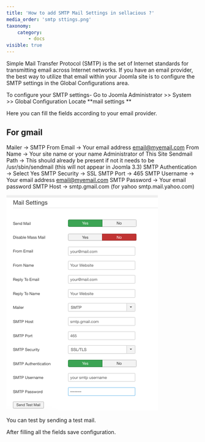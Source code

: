 ```yaml
---
title: 'How to add SMTP Mail Settings in sellacious ?'
media_order: 'smtp sttings.png'
taxonomy:
    category:
        - docs
visible: true
---
```


Simple Mail Transfer Protocol (SMTP) is the set of Internet standards for transmitting email across Internet networks. If you have an email provider, the best way to utilize that email within your Joomla site is to configure the SMTP settings in the Global Configurations area.

To configure your SMTP settings-
Go to Joomla Administrator >> System >> Global Configuration
Locate **mail settings **

Here you can fill the fields according to your email provider.

## **For gmail**

Mailer → SMTP
From Email → Your email address email@myemail.com
From Name → Your site name or your name Administrator of This Site
Sendmail Path → This should already be present if not it needs to be /usr/sbin/sendmail (this will not appear in Joomla 3.3)
SMTP Authentication → Select Yes
SMTP Security → SSL
SMTP Port → 465
SMTP Username → Your email address email@myemail.com
SMTP Password → Your email password
SMTP Host → smtp.gmail.com (for yahoo smtp.mail.yahoo.com)

![](smtp%20sttings.png)

You can test by sending a test mail.

After filling all the fields save configuration.


